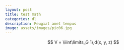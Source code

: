```yaml
---
layout: post
title: test math
categories: dl
description: Feugiat amet tempus
image: assets/images/pic06.jpg
---
```


$$						
V = \iiint\limits_G 1\,d(x, y, z)
$$
